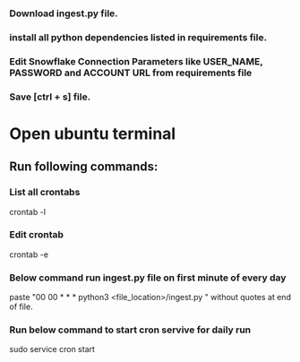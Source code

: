 ### Download ingest.py file.
### install all python dependencies listed in requirements file.
### Edit Snowflake Connection Parameters like USER_NAME, PASSWORD and ACCOUNT URL from requirements file 
### Save [ctrl + s] file.

# Open ubuntu terminal
## Run following commands:
### List all crontabs
crontab -l

### Edit crontab
crontab -e 
### Below command run ingest.py file on first minute of every day 
paste "00 00 * * * python3 <file_location>/ingest.py " without quotes at end of file.

### Run below command to start cron servive for daily run
sudo service cron start
